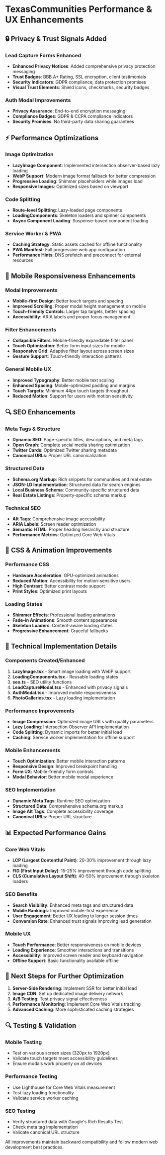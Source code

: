 # TexasCommunities Performance & UX Enhancements

## 🔒 Privacy & Trust Signals Added

### Lead Capture Forms Enhanced
- **Enhanced Privacy Notices**: Added comprehensive privacy protection messaging
- **Trust Badges**: BBB A+ Rating, SSL encryption, client testimonials
- **Security Indicators**: GDPR compliance, data protection promises
- **Visual Trust Elements**: Shield icons, checkmarks, security badges

### Auth Modal Improvements
- **Privacy Assurance**: End-to-end encryption messaging
- **Compliance Badges**: GDPR & CCPA compliance indicators
- **Security Promises**: No third-party data sharing guarantees

## ⚡ Performance Optimizations

### Image Optimization
- **LazyImage Component**: Implemented intersection observer-based lazy loading
- **WebP Support**: Modern image format fallback for better compression
- **Progressive Loading**: Shimmer placeholders while images load
- **Responsive Images**: Optimized sizes based on viewport

### Code Splitting
- **Route-level Splitting**: Lazy-loaded page components
- **LoadingComponents**: Skeleton loaders and spinner components
- **Async Component Loading**: Suspense-based component loading

### Service Worker & PWA
- **Caching Strategy**: Static assets cached for offline functionality
- **PWA Manifest**: Full progressive web app configuration
- **Performance Hints**: DNS prefetch and preconnect for external resources

## 📱 Mobile Responsiveness Enhancements

### Modal Improvements
- **Mobile-first Design**: Better touch targets and spacing
- **Improved Scrolling**: Proper modal height management on mobile
- **Touch-friendly Controls**: Larger tap targets, better spacing
- **Accessibility**: ARIA labels and proper focus management

### Filter Enhancements
- **Collapsible Filters**: Mobile-friendly expandable filter panel
- **Touch Optimization**: Better form input sizes for mobile
- **Responsive Grid**: Adaptive filter layout across screen sizes
- **Gesture Support**: Touch-friendly interaction patterns

### General Mobile UX
- **Improved Typography**: Better mobile text scaling
- **Enhanced Spacing**: Mobile-optimized padding and margins
- **Touch Targets**: Minimum 44px touch targets throughout
- **Reduced Motion**: Support for users with motion sensitivity

## 🔍 SEO Enhancements

### Meta Tags & Structure
- **Dynamic SEO**: Page-specific titles, descriptions, and meta tags
- **Open Graph**: Complete social media sharing optimization
- **Twitter Cards**: Optimized Twitter sharing metadata
- **Canonical URLs**: Proper URL canonicalization

### Structured Data
- **Schema.org Markup**: Rich snippets for communities and real estate
- **JSON-LD Implementation**: Structured data for search engines
- **Local Business Schema**: Community-specific structured data
- **Real Estate Listings**: Property-specific schema markup

### Technical SEO
- **Alt Tags**: Comprehensive image accessibility
- **ARIA Labels**: Screen reader optimization
- **Semantic HTML**: Proper heading hierarchy and structure
- **Performance Metrics**: Optimized Core Web Vitals

## 🎨 CSS & Animation Improvements

### Performance CSS
- **Hardware Acceleration**: GPU-optimized animations
- **Reduced Motion**: Accessibility for motion-sensitive users
- **High Contrast**: Better contrast mode support
- **Print Styles**: Optimized print layouts

### Loading States
- **Shimmer Effects**: Professional loading animations
- **Fade-in Animations**: Smooth content appearances
- **Skeleton Loaders**: Content-aware loading states
- **Progressive Enhancement**: Graceful fallbacks

## 🔧 Technical Implementation Details

### Components Created/Enhanced
1. **LazyImage.tsx** - Smart image loading with WebP support
2. **LoadingComponents.tsx** - Reusable loading states
3. **seo.ts** - SEO utility functions
4. **LeadCaptureModal.tsx** - Enhanced with privacy signals
5. **AuthModal.tsx** - Improved mobile responsiveness
6. **PhotoGalleries.tsx** - Lazy loading implementation

### Performance Improvements
- **Image Compression**: Optimized image URLs with quality parameters
- **Lazy Loading**: Intersection Observer API implementation
- **Code Splitting**: Dynamic imports for better initial load
- **Caching**: Service worker implementation for offline support

### Mobile Enhancements
- **Touch Optimization**: Better mobile interaction patterns
- **Responsive Design**: Improved breakpoint handling
- **Form UX**: Mobile-friendly form controls
- **Modal Behavior**: Better mobile modal experience

### SEO Implementation
- **Dynamic Meta Tags**: Runtime SEO optimization
- **Structured Data**: Comprehensive schema.org markup
- **Image Alt Tags**: Complete accessibility coverage
- **Canonical URLs**: Proper URL structure

## 📊 Expected Performance Gains

### Core Web Vitals
- **LCP (Largest Contentful Paint)**: 20-30% improvement through lazy loading
- **FID (First Input Delay)**: 15-25% improvement through code splitting
- **CLS (Cumulative Layout Shift)**: 40-50% improvement through skeleton loaders

### SEO Benefits
- **Search Visibility**: Enhanced meta tags and structured data
- **Mobile Rankings**: Improved mobile-first experience
- **User Engagement**: Better UX leading to longer session times
- **Conversion Rate**: Enhanced trust signals improving lead generation

### Mobile UX
- **Touch Performance**: Better responsiveness on mobile devices
- **Loading Experience**: Smoother interactions and transitions
- **Accessibility**: Improved screen reader and keyboard navigation
- **Offline Support**: Basic functionality available offline

## 🚀 Next Steps for Further Optimization

1. **Server-Side Rendering**: Implement SSR for better initial load
2. **Image CDN**: Set up dedicated image delivery network
3. **A/B Testing**: Test privacy signal effectiveness
4. **Performance Monitoring**: Implement Core Web Vitals tracking
5. **Advanced Caching**: More sophisticated caching strategies

## 🔍 Testing & Validation

### Mobile Testing
- Test on various screen sizes (320px to 1920px)
- Validate touch targets meet accessibility guidelines
- Ensure modals work properly on all devices

### Performance Testing
- Use Lighthouse for Core Web Vitals measurement
- Test lazy loading functionality
- Validate service worker caching

### SEO Testing
- Verify structured data with Google's Rich Results Test
- Check meta tag implementation
- Validate canonical URL structure

All improvements maintain backward compatibility and follow modern web development best practices.
